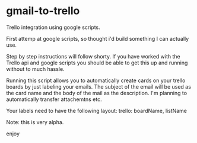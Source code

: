 gmail-to-trello
===============

Trello integration using google scripts.

First attemp at google scripts, so thought i'd build something I can actually use.

Step by step instructions will follow shorty.  If you have worked with the Trello api and google scripts you should be able to get this up and running without to much hassle.

Running this script allows you to automatically create cards on your trello boards by just labeling your emails. The subject of the email will be used as the card name and the body of the mail as the description.  I'm planning to automatically transfer attachemtns etc.

Your labels need to have the following layout: trello: boardName, listName

Note: this is very alpha.

enjoy
